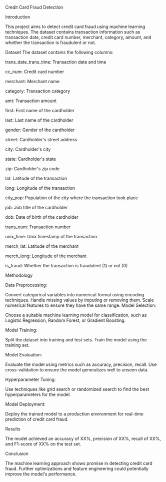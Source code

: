 Credit Card Fraud Detection

Introduction

This project aims to detect credit card fraud using machine learning techniques. The dataset contains transaction information such as transaction date, credit card number, merchant, category, amount, and whether the transaction is fraudulent or not.

Dataset
The dataset contains the following columns:

trans_date_trans_time: Transaction date and time

cc_num: Credit card number

merchant: Merchant name

category: Transaction category

amt: Transaction amount

first: First name of the cardholder

last: Last name of the cardholder

gender: Gender of the cardholder

street: Cardholder's street address

city: Cardholder's city

state: Cardholder's state

zip: Cardholder's zip code

lat: Latitude of the transaction

long: Longitude of the transaction

city_pop: Population of the city where the transaction took place

job: Job title of the cardholder

dob: Date of birth of the cardholder

trans_num: Transaction number

unix_time: Unix timestamp of the transaction

merch_lat: Latitude of the merchant

merch_long: Longitude of the merchant

is_fraud: Whether the transaction is fraudulent (1) or not (0)

Methodology

Data Preprocessing:


Convert categorical variables into numerical format using encoding techniques.
Handle missing values by imputing or removing them.
Scale numerical features to ensure they have the same range.
Model Selection:


Choose a suitable machine learning model for classification, such as Logistic Regression, Random Forest, or Gradient Boosting.

Model Training:


Split the dataset into training and test sets.
Train the model using the training set.

Model Evaluation:

Evaluate the model using metrics such as accuracy, precision, recall.
Use cross-validation to ensure the model generalizes well to unseen data.

Hyperparameter Tuning:

Use techniques like grid search or randomized search to find the best hyperparameters for the model.

Model Deployment:

Deploy the trained model to a production environment for real-time prediction of credit card fraud.

Results

The model achieved an accuracy of XX%, precision of XX%, recall of XX%, and F1-score of XX% on the test set.

Conclusion

The machine learning approach shows promise in detecting credit card fraud.
Further optimizations and feature engineering could potentially improve the model's performance.
